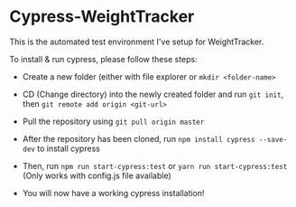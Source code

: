 # Cypress-WeightTracker

This is the automated test environment I've setup for WeightTracker.

To install & run cypress, please follow these steps:

- Create a new folder (either with file explorer or ```mkdir <folder-name>```

- CD (Change directory) into the newly created folder and run ```git init```, then ```git remote add origin <git-url>```
- Pull the repository using ```git pull origin master```
- After the repository has been cloned, run ```npm install cypress --save-dev``` to install cypress
- Then, run ```npm run start-cypress:test``` or ```yarn run start-cypress:test``` (Only works with config.js file available)

- You will now have a working cypress installation!

